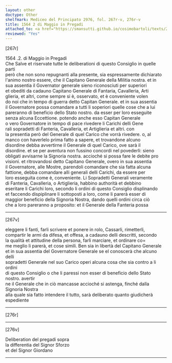 ```yaml
---
layout: other
doctype: Other
shelfmark: Mediceo del Principato 2976, fol. 267r-v, 276r-v
title: 1564 2 di Maggio in Pregadi
attached_to: <a href="https://smansutti.github.io/cosimobartoli/texts/2976_109/">2976_109</a>
reviewed: "Yes"
---
```


[267r]  
  
  
1564 .2. di Maggio in Pregadi  
Che Salve et riservate tutte le deliberationi di questo Consiglio in quelle parti  
però che non sono repugnanti alla presente, sia espressamente dichiarato  
l'animo nostro essere, che il Capitano Generale della Militia nostra. et in  
sua assentia il Governator generale sieno riconosciuti per superiori  
et obediti da cadauno Capitano Generale di Fantaria, Cavalleria, Arti  
glieria, et altri, come sempre si è, osservato, et è conveniente volen  
do noi che in tempo di guerra detto Capitan Generale. et in sua assentia  
il Governatore possa comandare a tutti li soperiori quelle cose che a lui  
pareranno di beneficio dello Stato nostro. da esser per loro esseguite  
senza alcuna Eccettione. potendo anche esso Capitan Generale  
o vero Governatore in tempo di pace rivedere li Carichi delli Gene  
rali sopradetti di Fanteria, Cavalleria, et Artiglieria et altri. con  
la presentia però del Generale di quel Carico che vorrà rivedere. o, al  
manco con haverlelo prima fatto a sapere, et trovandone alcuno  
disordine debba avvertirne il Generale di quel Carico, ove sarà il  
disordine. et se per aventura non fussino concordi nel povederli: sieno  
obligati avvisarne la Signoria nostra. accioché si possa fare le debite pro  
visioni. et ritrovandosi detto Capitano Generale, overo in sua assentia  
il Governatore, alle Mostre, parendoli comandare che sia fatta alcuna  
fattione, debba comandare alli generali delli Carichi, da essere per  
loro esseguita come è, conveniente. Li Sopradetti Generali veramente  
di Fanteria, Cavalleria, o Artiglieria, habbino authorità et debbino  
eseritare li Carichi loro, secondo li ordini di questo Consiglio displinando  
et faccendo dispiplinare li sottoposti a loro, come li parerà esser di  
maggior beneficio della Signoria Nostra, dando quelli ordini circa ciò  
che a loro pareranno a proposito: et il Generale della Fanteria possa  
  
---  

[267v]  
  
  
eleggere li fanti, farli scrivere et ponere in rolo, Cassarli, rimetterli,  
compartir le armi da difesa, et offesa, a cadauno delli descritti, secondo  
la qualità et attitudine della persona, farli marciare, et ordinare co=  
me meglio li parerà, et cose simili. Ben sia in libertà del Capitano Generale  
et in sua assentia del Governatore Generale se el conoscerà che alcuno delli  
sopradetti Generale nel suo Carico operi alcuna cosa che sia contro a li ordini  
di questo Consiglio o che li paressi non esser di beneficio dello Stato nostro. avertir  
ne il Generale che in ciò mancasse accioché si astenga, finché dalla Signoria Nostra  
alla quale sia fatto intendere il tutto, sarà deliberato quanto giudicherà  
espediente  
  
---  

[276r]  
  
  
  
---  

[276v]  
  
  
Deliberation del pregadi sopra  
la differentia del Signor Sforzo  
et del Signor Giordano  
  
---  

